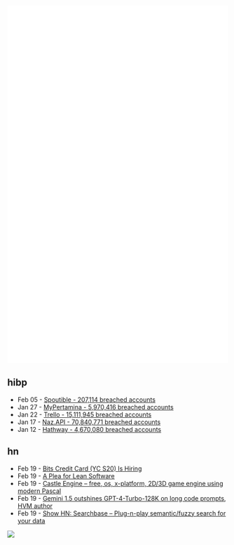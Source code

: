 ![Metrics](https://raw.githubusercontent.com/phixion/phixion/master/metrics.svg)

## hibp

<!--
for https://github.com/phixion/phixion/blob/main/.github/workflows/feeds.yml
-->
<!--START_SECTION:haveibeenpwnd-->
- Feb 05 - [Spoutible - 207,114 breached accounts](https://haveibeenpwned.com/PwnedWebsites#Spoutible)
- Jan 27 - [MyPertamina - 5,970,416 breached accounts](https://haveibeenpwned.com/PwnedWebsites#MyPertamina)
- Jan 22 - [Trello - 15,111,945 breached accounts](https://haveibeenpwned.com/PwnedWebsites#Trello)
- Jan 17 - [Naz.API - 70,840,771 breached accounts](https://haveibeenpwned.com/PwnedWebsites#NazApi)
- Jan 12 - [Hathway - 4,670,080 breached accounts](https://haveibeenpwned.com/PwnedWebsites#Hathway)
<!--END_SECTION:haveibeenpwnd-->

## hn

<!--
for https://github.com/phixion/phixion/blob/main/.github/workflows/feeds.yml
-->
<!--START_SECTION:hn-->
- Feb 19 - [Bits Credit Card (YC S20) Is Hiring](https://www.ycombinator.com/companies/bits/jobs/jJ4l3dY-senior-software-engineer-backend)
- Feb 19 - [A Plea for Lean Software](https://liam-on-linux.dreamwidth.org/88032.html)
- Feb 19 - [Castle Engine – free, os, x-platform, 2D/3D game engine using modern Pascal](https://castle-engine.io/)
- Feb 19 - [Gemini 1.5 outshines GPT-4-Turbo-128K on long code prompts, HVM author](https://old.reddit.com/r/singularity/comments/1atjz9v/ive_put_a_complex_codebase_into_a_single/)
- Feb 19 - [Show HN: Searchbase – Plug-n-play semantic/fuzzy search for your data](https://searchbase.dev/)
<!--END_SECTION:hn-->

<!--
for https://yhype.me
-->
![](https://hit.yhype.me/github/profile?user_id=13013670)
